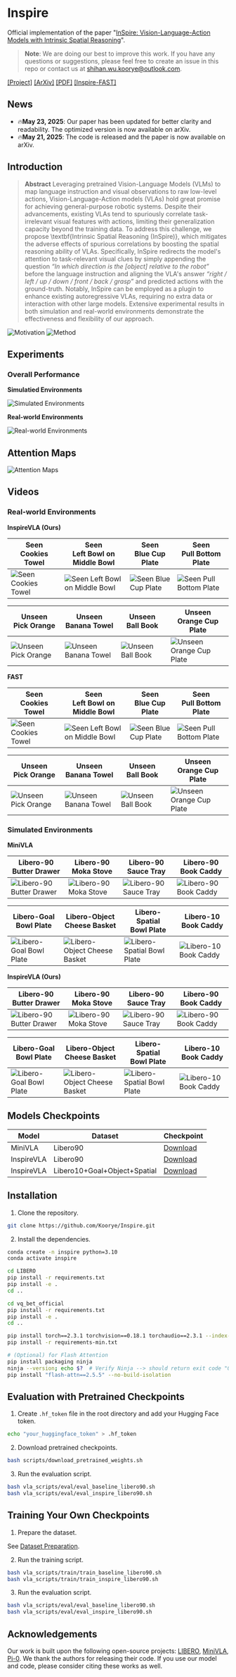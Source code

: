 # Inspire

Official implementation of the paper "[InSpire: Vision-Language-Action Models with Intrinsic Spatial Reasoning](https://arxiv.org/abs/2505.13888)".

> **Note**: We are doing our best to improve this work. If you have any questions or suggestions, please feel free to create an issue in this repo or contact us at shihan.wu.koorye@outlook.com.

[[Project]](https://Koorye.github.io/proj/Inspire/) [[ArXiv]](https://arxiv.org/abs/2505.13888) [[PDF]](https://arxiv.org/pdf/2505.13888) [[Inspire-FAST]](https://github.com/Koorye/Inspire-FAST)

## News

- 🔥**May 23, 2025**: Our paper has been updated for better clarity and readability. The optimized version is now available on arXiv.
- 🔥**May 21, 2025**: The code is released and the paper is now available on arXiv.

## Introduction

> **Abstract** Leveraging pretrained Vision-Language Models (VLMs) to map language instruction and visual observations to raw low-level actions, Vision-Language-Action models (VLAs) hold great promise for achieving general-purpose robotic systems. Despite their advancements, existing VLAs tend to spuriously correlate task-irrelevant visual features with actions, limiting their generalization capacity beyond the training data. To address this challenge, we propose \textbf{Intrinsic Spatial Reasoning (InSpire)}, which mitigates the adverse effects of spurious correlations by boosting the spatial reasoning ability of VLAs. Specifically, InSpire redirects the model's attention to task-relevant visual clues by simply appending the question *“In which direction is the [object] relative to the robot”* before the language instruction and aligning the VLA's answer *“right / left / up / down / front / back / grasp”* and predicted actions with the ground-truth. Notably, InSpire can be employed as a plugin to enhance existing autoregressive VLAs, requiring no extra data or interaction with other large models. Extensive experimental results in both simulation and real-world environments demonstrate the effectiveness and flexibility of our approach.

![Motivation](examples/motivation.png)
![Method](examples/method.png)

## Experiments

### Overall Performance

**Simulatied Environments**

![Simulated Environments](examples/libero_results.png)

**Real-world Environments**

![Real-world Environments](examples/real_results.png)

## Attention Maps

![Attention Maps](examples/attention.png)

## Videos

### Real-world Environments

**InspireVLA (Ours)**

| Seen<br>Cookies Towel | Seen<br>Left Bowl on Middle Bowl | Seen<br>Blue Cup Plate | Seen<br>Pull Bottom Plate |
|------------------------|---------------------------------|------------------------|--------------------------|
| ![Seen Cookies Towel](examples/videos/main/real/inspire/cookies_towel.gif) | ![Seen Left Bowl on Middle Bowl](examples/videos/main/real/inspire/left_bowl_on_middle_bowl.gif) | ![Seen Blue Cup Plate](examples/videos/main/real/inspire/blue_cup_plate.gif) | ![Seen Pull Bottom Plate](examples/videos/main/real/inspire/pull_bottom_plate.gif) |

| Unseen<br> Pick Orange | Unseen<br>Banana Towel | Unseen<br>Ball Book | Unseen<br>Orange Cup Plate |
|------------------------|------------------------|-----------------------|--------------------------|
| ![Unseen Pick Orange](examples/videos/main/real/inspire/pick_orange.gif) | ![Unseen Banana Towel](examples/videos/main/real/inspire/banana_towel.gif) | ![Unseen Ball Book](examples/videos/main/real/inspire/ball_book.gif) | ![Unseen Orange Cup Plate](examples/videos/main/real/inspire/orange_cup_plate.gif) |

**FAST**

| Seen<br>Cookies Towel | Seen<br>Left Bowl on Middle Bowl | Seen<br>Blue Cup Plate | Seen<br>Pull Bottom Plate |
|------------------------|---------------------------------|------------------------|--------------------------|
| ![Seen Cookies Towel](examples/videos/main/real/baseline/cookies_towel.gif) | ![Seen Left Bowl on Middle Bowl](examples/videos/main/real/baseline/left_bowl_on_middle_bowl.gif) | ![Seen Blue Cup Plate](examples/videos/main/real/baseline/blue_cup_plate.gif) | ![Seen Pull Bottom Plate](examples/videos/main/real/baseline/pull_bottom_plate.gif) |

| Unseen<br> Pick Orange | Unseen<br>Banana Towel | Unseen<br>Ball Book | Unseen<br>Orange Cup Plate |
|------------------------|------------------------|-----------------------|--------------------------|
| ![Unseen Pick Orange](examples/videos/main/real/baseline/pick_orange.gif) | ![Unseen Banana Towel](examples/videos/main/real/baseline/banana_towel.gif) | ![Unseen Ball Book](examples/videos/main/real/baseline/ball_book.gif) | ![Unseen Orange Cup Plate](examples/videos/main/real/baseline/orange_cup_plate.gif) |

### Simulated Environments

**MiniVLA**

| Libero-90<br>Butter Drawer | Libero-90<br>Moka Stove | Libero-90<br>Sauce Tray | Libero-90<br>Book Caddy |
|----------------------------|-------------------------|-------------------------|-------------------------|
| ![Libero-90 Butter Drawer](examples/videos/main/libero/baseline/90_butter_drawer.gif) | ![Libero-90 Moka Stove](examples/videos/main/libero/baseline/90_moka_stove.gif) | ![Libero-90 Sauce Tray](examples/videos/main/libero/baseline/90_sauce_tray.gif) | ![Libero-90 Book Caddy](examples/videos/main/libero/baseline/90_book_caddy.gif) |

| Libero-Goal<br>Bowl Plate | Libero-Object<br>Cheese Basket | Libero-Spatial<br>Bowl Plate | Libero-10<br>Book Caddy |
|----------------------------|------------------------------|---------------------------|-------------------------|
| ![Libero-Goal Bowl Plate](examples/videos/main/libero/baseline/goal_bowl_plate.gif) | ![Libero-Object Cheese Basket](examples/videos/main/libero/baseline/object_cheese_basket.gif) | ![Libero-Spatial Bowl Plate](examples/videos/main/libero/baseline/spatial_bowl_plate.gif) | ![Libero-10 Book Caddy](examples/videos/main/libero/baseline/10_book_caddy.gif) |

**InspireVLA (Ours)**

| Libero-90<br>Butter Drawer | Libero-90<br>Moka Stove | Libero-90<br>Sauce Tray | Libero-90<br>Book Caddy |
|----------------------------|-------------------------|-------------------------|-------------------------|
| ![Libero-90 Butter Drawer](examples/videos/main/libero/inspire/90_butter_drawer.gif) | ![Libero-90 Moka Stove](examples/videos/main/libero/inspire/90_moka_stove.gif) | ![Libero-90 Sauce Tray](examples/videos/main/libero/inspire/90_sauce_tray.gif) | ![Libero-90 Book Caddy](examples/videos/main/libero/inspire/90_book_caddy.gif) |

| Libero-Goal<br>Bowl Plate | Libero-Object<br>Cheese Basket | Libero-Spatial<br>Bowl Plate | Libero-10<br>Book Caddy |
|----------------------------|------------------------------|---------------------------|-------------------------|
| ![Libero-Goal Bowl Plate](examples/videos/main/libero/inspire/goal_bowl_plate.gif) | ![Libero-Object Cheese Basket](examples/videos/main/libero/inspire/object_cheese_basket.gif) | ![Libero-Spatial Bowl Plate](examples/videos/main/libero/inspire/spatial_bowl_plate.gif) | ![Libero-10 Book Caddy](examples/videos/main/libero/inspire/10_book_caddy.gif) |

## Models Checkpoints

| Model | Dataset | Checkpoint |
|-------|---------|------------|
| MiniVLA | Libero90 | [Download](https://huggingface.co/InspireVLA/minivla-libero-90) |
| InspireVLA | Libero90 | [Download](https://huggingface.co/InspireVLA/minivla-inspire-libero-90) |
| InspireVLA | Libero10+Goal+Object+Spatial | [Download](https://huggingface.co/InspireVLA/minivla-inspire-libero-union4) |

## Installation

1. Clone the repository.

```bash
git clone https://github.com/Koorye/Inspire.git
```

2. Install the dependencies.

```bash
conda create -n inspire python=3.10
conda activate inspire

cd LIBERO
pip install -r requirements.txt
pip install -e .
cd ..

cd vq_bet_official
pip install -r requirements.txt
pip install -e .
cd ..

pip install torch==2.3.1 torchvision==0.18.1 torchaudio==2.3.1 --index-url https://download.pytorch.org/whl/cu118
pip install -r requirements-min.txt

# (Optional) for Flash Attention
pip install packaging ninja
ninja --version; echo $?  # Verify Ninja --> should return exit code "0"
pip install "flash-attn==2.5.5" --no-build-isolation
```

## Evaluation with Pretrained Checkpoints

1. Create `.hf_token` file in the root directory and add your Hugging Face token.

```bash
echo "your_huggingface_token" > .hf_token
```

2. Download pretrained checkpoints.

```bash
bash scripts/download_pretrained_weights.sh
```

3. Run the evaluation script.

```bash
bash vla_scripts/eval/eval_baseline_libero90.sh
bash vla_scripts/eval/eval_inspire_libero90.sh
```

## Training Your Own Checkpoints

1. Prepare the dataset.

See [Dataset Preparation](DATASET.md).

2. Run the training script.

```bash
bash vla_scripts/train/train_baseline_libero90.sh
bash vla_scripts/train/train_inspire_libero90.sh
```

3. Run the evaluation script.

```bash
bash vla_scripts/eval/eval_baseline_libero90.sh
bash vla_scripts/eval/eval_inspire_libero90.sh
```

## Acknowledgements

Our work is built upon the following open-source projects: [LIBERO](https://github.com/Lifelong-Robot-Learning/LIBERO), [MiniVLA](https://github.com/Stanford-ILIAD/openvla-mini), [Pi-0](https://github.com/Physical-Intelligence/openpi). We thank the authors for releasing their code. If you use our model and code, please consider citing these works as well.